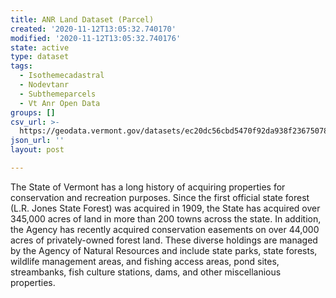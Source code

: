 ```yaml
---
title: ANR Land Dataset (Parcel)
created: '2020-11-12T13:05:32.740170'
modified: '2020-11-12T13:05:32.740176'
state: active
type: dataset
tags:
  - Isothemecadastral
  - Nodevtanr
  - Subthemeparcels
  - Vt Anr Open Data
groups: []
csv_url: >-
  https://geodata.vermont.gov/datasets/ec20dc56cbd5470f92da938f23675078_39.csv?outSR=%7B%22latestWkid%22%3A32145%2C%22wkid%22%3A32145%7D
json_url: ''
layout: post

---
```

<div style='text-align:Left;'><div><div><p><span>The State of Vermont has a long history of acquiring properties for conservation and recreation purposes. Since the first official state forest (L.R. Jones State Forest) was acquired in 1909, the State has acquired over 345,000 acres of land in more than 200 towns across the state. In addition, the Agency has recently acquired conservation easements on over 44,000 acres of privately-owned forest land. These diverse holdings are managed by the Agency of Natural Resources and include state parks, state forests, wildlife management areas, and fishing access areas, pond sites, streambanks, fish culture stations, dams, and other miscellanious properties.</span></p><p><span /></p></div></div></div>
